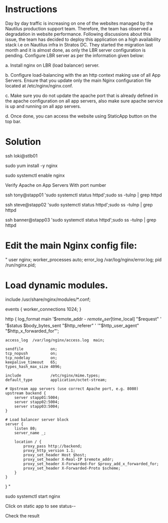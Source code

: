 # Instructions
Day by day traffic is increasing on one of the websites managed by the Nautilus production support team. Therefore, the team has observed a degradation in website performance. Following discussions about this issue, the team has decided to deploy this application on a high availability stack i.e on Nautilus infra in Stratos DC. They started the migration last month and it is almost done, as only the LBR server configuration is pending. Configure LBR server as per the information given below:

a. Install nginx on LBR (load balancer) server.

b. Configure load-balancing with the an http context making use of all App Servers. Ensure that you update only the main Nginx configuration file located at /etc/nginx/nginx.conf.

c. Make sure you do not update the apache port that is already defined in the apache configuration on all app servers, also make sure apache service is up and running on all app servers.

d. Once done, you can access the website using StaticApp button on the top bar.

# Solution

ssh loki@stlb01

sudo yum install -y nginx

sudo systemctl enable nginx

Verify Apache on App Servers With port number 

ssh tony@stapp01 'sudo systemctl status httpd';sudo ss -tulnp | grep httpd

ssh steve@stapp02 'sudo systemctl status httpd';sudo ss -tulnp | grep httpd

ssh banner@stapp03 'sudo systemctl status httpd';sudo ss -tulnp | grep httpd

# Edit the main Nginx config file:

"
user nginx;
worker_processes auto;
error_log /var/log/nginx/error.log;
pid /run/nginx.pid;

# Load dynamic modules.
include /usr/share/nginx/modules/*.conf;

events {
    worker_connections 1024;
}

http {
    log_format  main  '$remote_addr - $remote_user [$time_local] "$request" '
                      '$status $body_bytes_sent "$http_referer" '
                      '"$http_user_agent" "$http_x_forwarded_for"';

    access_log  /var/log/nginx/access.log  main;

    sendfile            on;
    tcp_nopush          on;
    tcp_nodelay         on;
    keepalive_timeout   65;
    types_hash_max_size 4096;

    include             /etc/nginx/mime.types;
    default_type        application/octet-stream;

    # Upstream app servers (use correct Apache port, e.g. 8080)
    upstream backend {
        server stapp01:5004;
        server stapp02:5004;
        server stapp03:5004;
    }

    # Load balancer server block
    server {
        listen 80;
        server_name _;

        location / {
            proxy_pass http://backend;
            proxy_http_version 1.1;
            proxy_set_header Host $host;
            proxy_set_header X-Real-IP $remote_addr;
            proxy_set_header X-Forwarded-For $proxy_add_x_forwarded_for;
            proxy_set_header X-Forwarded-Proto $scheme;
        }
    }
}
"

sudo systemctl start nginx

Click on static app to see status--

Check the result 
